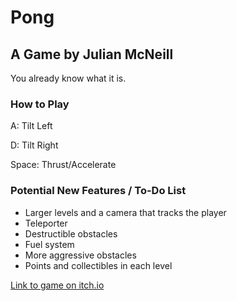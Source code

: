 # Pong
## A Game by Julian McNeill

You already know what it is.

### How to Play
A: Tilt Left

D: Tilt Right

Space: Thrust/Accelerate

### Potential New Features / To-Do List
+ Larger levels and a camera that tracks the player
+ Teleporter
+ Destructible obstacles
+ Fuel system
+ More aggressive obstacles
+ Points and collectibles in each level

[Link to game on itch.io]()
